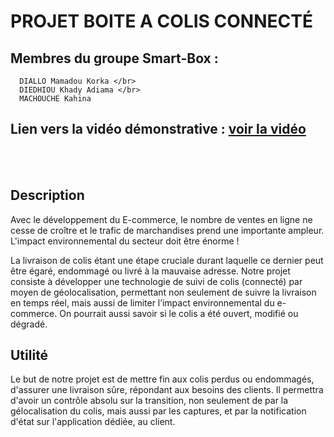 # PROJET BOITE A COLIS CONNECTÉ

## Membres du groupe Smart-Box :
      DIALLO Mamadou Korka </br>
      DIEDHIOU Khady Adiama </br>
      MACHOUCHE Kahina
  
## Lien vers la vidéo démonstrative : [voir la vidéo](https://drive.google.com/open?id=1XPuqizK67w5vH1QWZzV-v-o1-F9wspP1)

<br><br>

## Description

Avec le développement du E-commerce, le nombre de ventes en ligne ne cesse de croître et le trafic de marchandises prend une importante ampleur. L'impact environnemental du secteur doit être énorme !

La livraison de colis étant une étape cruciale durant laquelle ce dernier peut être égaré, endommagé ou livré à la mauvaise adresse.
Notre projet consiste à développer une technologie de suivi de colis (connecté) par moyen de géolocalisation, permettant non seulement de suivre la livraison en temps réel, mais aussi de limiter l’impact environnemental du e-commerce. On pourrait aussi savoir si le colis a été ouvert, modifié ou dégradé.


## Utilité

Le but de notre projet est de mettre fin aux colis perdus ou endommagés, d'assurer une livraison sûre, répondant aux besoins des clients. Il permettra d'avoir un contrôle absolu sur la transition, non seulement de par la gélocalisation du colis, mais aussi par les captures, et par la notification d'état sur l'application dédiée, au client.
